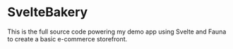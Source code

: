 # SvelteBakery

This is the full source code powering my demo app using Svelte and Fauna to create a basic e-commerce storefront.
